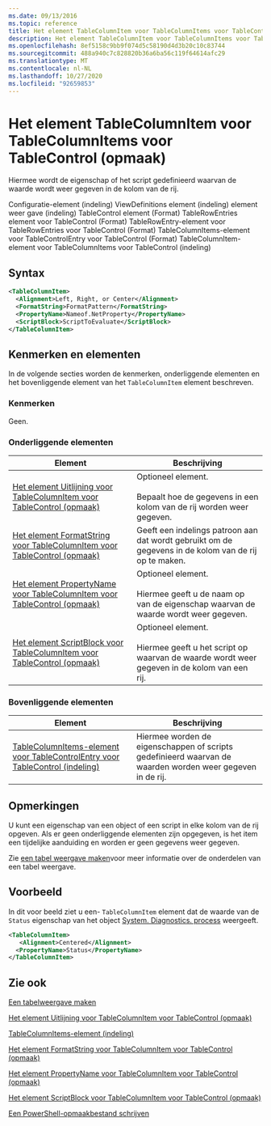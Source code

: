 ```yaml
---
ms.date: 09/13/2016
ms.topic: reference
title: Het element TableColumnItem voor TableColumnItems voor TableControl (opmaak)
description: Het element TableColumnItem voor TableColumnItems voor TableControl (opmaak)
ms.openlocfilehash: 8ef5158c9bb9f074d5c58190d4d3b20c10c83744
ms.sourcegitcommit: 488a940c7c828820b36a6ba56c119f64614afc29
ms.translationtype: MT
ms.contentlocale: nl-NL
ms.lasthandoff: 10/27/2020
ms.locfileid: "92659853"
---
```

# <a name="tablecolumnitem-element-for-tablecolumnitems-for-tablecontrol-format"></a>Het element TableColumnItem voor TableColumnItems voor TableControl (opmaak)

Hiermee wordt de eigenschap of het script gedefinieerd waarvan de waarde wordt weer gegeven in de kolom van de rij.

Configuratie-element (indeling) ViewDefinitions element (indeling) element weer gave (indeling) TableControl element (Format) TableRowEntries element voor TableControl (Format) TableRowEntry-element voor TableRowEntries voor TableControl (Format) TableColumnItems-element voor TableControlEntry voor TableControl (Format) TableColumnItem-element voor TableColumnItems voor TableControl (indeling)

## <a name="syntax"></a>Syntax

```xml
<TableColumnItem>
  <Alignment>Left, Right, or Center</Alignment>
  <FormatString>FormatPattern</FormatString>
  <PropertyName>Nameof.NetProperty</PropertyName>
  <ScriptBlock>ScriptToEvaluate</ScriptBlock>
</TableColumnItem>
```

## <a name="attributes-and-elements"></a>Kenmerken en elementen

In de volgende secties worden de kenmerken, onderliggende elementen en het bovenliggende element van het `TableColumnItem` element beschreven.

### <a name="attributes"></a>Kenmerken

Geen.

### <a name="child-elements"></a>Onderliggende elementen

|Element|Beschrijving|
|-------------|-----------------|
|[Het element Uitlijning voor TableColumnItem voor TableControl (opmaak)](./alignment-element-for-tablecolumnitem-for-tablecontrol-format.md)|Optioneel element.<br /><br /> Bepaalt hoe de gegevens in een kolom van de rij worden weer gegeven.|
|[Het element FormatString voor TableColumnItem voor TableControl (opmaak)](./formatstring-element-for-tablecolumnitem-for-tablecontrol-format.md)|Geeft een indelings patroon aan dat wordt gebruikt om de gegevens in de kolom van de rij op te maken.|
|[Het element PropertyName voor TableColumnItem voor TableControl (opmaak)](./propertyname-element-for-tablecolumnitem-for-tablecontrol-format.md)|Optioneel element.<br /><br /> Hiermee geeft u de naam op van de eigenschap waarvan de waarde wordt weer gegeven.|
|[Het element ScriptBlock voor TableColumnItem voor TableControl (opmaak)](./scriptblock-element-for-tablecolumnitem-for-tablecontrol-format.md)|Optioneel element.<br /><br /> Hiermee geeft u het script op waarvan de waarde wordt weer gegeven in de kolom van een rij.|

### <a name="parent-elements"></a>Bovenliggende elementen

|Element|Beschrijving|
|-------------|-----------------|
|[TableColumnItems-element voor TableControlEntry voor TableControl (indeling)](./tablecolumnitems-element-for-tablerowentry-for-tablecontrol-format.md)|Hiermee worden de eigenschappen of scripts gedefinieerd waarvan de waarden worden weer gegeven in de rij.|

## <a name="remarks"></a>Opmerkingen

U kunt een eigenschap van een object of een script in elke kolom van de rij opgeven. Als er geen onderliggende elementen zijn opgegeven, is het item een tijdelijke aanduiding en worden er geen gegevens weer gegeven.

Zie [een tabel weergave maken](./creating-a-table-view.md)voor meer informatie over de onderdelen van een tabel weergave.

## <a name="example"></a>Voorbeeld

In dit voor beeld ziet u een- `TableColumnItem` element dat de waarde van de `Status` eigenschap van het object [System. Diagnostics. process](/dotnet/api/System.Diagnostics.Process) weergeeft.

```xml
<TableColumnItem>
   <Alignment>Centered</Alignment>
  <PropertyName>Status</PropertyName>
</TableColumnItem>

```

## <a name="see-also"></a>Zie ook

[Een tabelweergave maken](./creating-a-table-view.md)

[Het element Uitlijning voor TableColumnItem voor TableControl (opmaak)](./alignment-element-for-tablecolumnitem-for-tablecontrol-format.md)

[TableColumnItems-element (indeling)](./tablecolumnitems-element-for-tablerowentry-for-tablecontrol-format.md)

[Het element FormatString voor TableColumnItem voor TableControl (opmaak)](./formatstring-element-for-tablecolumnitem-for-tablecontrol-format.md)

[Het element PropertyName voor TableColumnItem voor TableControl (opmaak)](./propertyname-element-for-tablecolumnitem-for-tablecontrol-format.md)

[Het element ScriptBlock voor TableColumnItem voor TableControl (opmaak)](./scriptblock-element-for-tablecolumnitem-for-tablecontrol-format.md)

[Een PowerShell-opmaakbestand schrijven](./writing-a-powershell-formatting-file.md)
